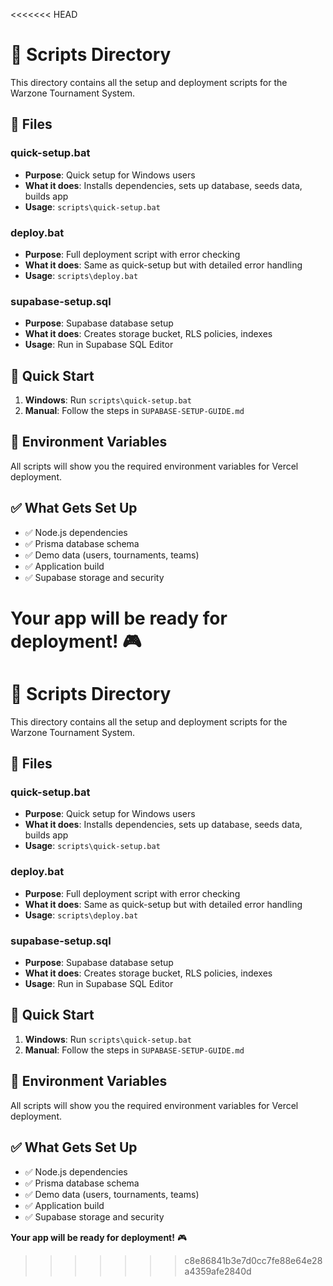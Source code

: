 <<<<<<< HEAD
# 🚀 Scripts Directory

This directory contains all the setup and deployment scripts for the Warzone Tournament System.

## 📁 Files

### **quick-setup.bat**
- **Purpose**: Quick setup for Windows users
- **What it does**: Installs dependencies, sets up database, seeds data, builds app
- **Usage**: `scripts\quick-setup.bat`

### **deploy.bat**
- **Purpose**: Full deployment script with error checking
- **What it does**: Same as quick-setup but with detailed error handling
- **Usage**: `scripts\deploy.bat`



### **supabase-setup.sql**
- **Purpose**: Supabase database setup
- **What it does**: Creates storage bucket, RLS policies, indexes
- **Usage**: Run in Supabase SQL Editor

## 🎯 Quick Start

1. **Windows**: Run `scripts\quick-setup.bat`
2. **Manual**: Follow the steps in `SUPABASE-SETUP-GUIDE.md`

## 📝 Environment Variables

All scripts will show you the required environment variables for Vercel deployment.

## ✅ What Gets Set Up

- ✅ Node.js dependencies
- ✅ Prisma database schema
- ✅ Demo data (users, tournaments, teams)
- ✅ Application build
- ✅ Supabase storage and security

**Your app will be ready for deployment!** 🎮
=======
# 🚀 Scripts Directory

This directory contains all the setup and deployment scripts for the Warzone Tournament System.

## 📁 Files

### **quick-setup.bat**
- **Purpose**: Quick setup for Windows users
- **What it does**: Installs dependencies, sets up database, seeds data, builds app
- **Usage**: `scripts\quick-setup.bat`

### **deploy.bat**
- **Purpose**: Full deployment script with error checking
- **What it does**: Same as quick-setup but with detailed error handling
- **Usage**: `scripts\deploy.bat`



### **supabase-setup.sql**
- **Purpose**: Supabase database setup
- **What it does**: Creates storage bucket, RLS policies, indexes
- **Usage**: Run in Supabase SQL Editor

## 🎯 Quick Start

1. **Windows**: Run `scripts\quick-setup.bat`
2. **Manual**: Follow the steps in `SUPABASE-SETUP-GUIDE.md`

## 📝 Environment Variables

All scripts will show you the required environment variables for Vercel deployment.

## ✅ What Gets Set Up

- ✅ Node.js dependencies
- ✅ Prisma database schema
- ✅ Demo data (users, tournaments, teams)
- ✅ Application build
- ✅ Supabase storage and security

**Your app will be ready for deployment!** 🎮
>>>>>>> c8e86841b3e7d0cc7fe88e64e28a4359afe2840d
